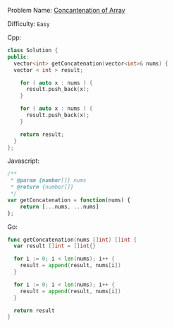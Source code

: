 Problem Name: [Concantenation of Array](https://leetcode.com/problems/concatenation-of-array/)

Difficulty: `Easy`

Cpp:

```cpp
class Solution {
public:
  vector<int> getConcatenation(vector<int>& nums) {
  vector < int > result;

    for ( auto x : nums ) {
      result.push_back(x);
    }

    for ( auto x : nums ) {
      result.push_back(x);
    }

    return result;
  }
};
```

Javascript:

```js
/**
 * @param {number[]} nums
 * @return {number[]}
 */
var getConcatenation = function(nums) {
    return [...nums, ...nums]
};
```

Go:

```go
func getConcatenation(nums []int) []int {
  var result []int = []int{}

  for i := 0; i < len(nums); i++ {
    result = append(result, nums[i])
  }

  for i := 0; i < len(nums); i++ {
    result = append(result, nums[i])
  }

  return result
}
```
